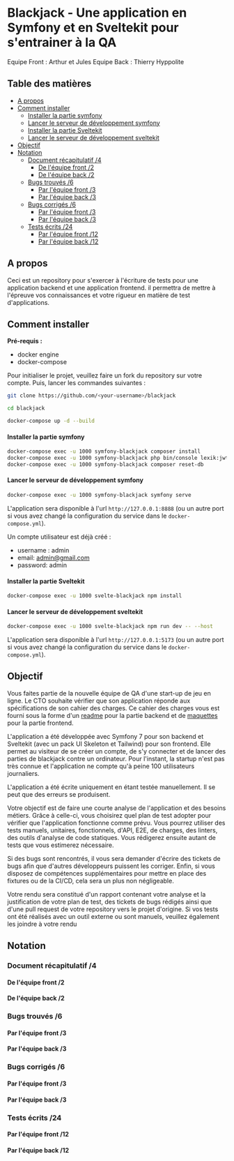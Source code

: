 # Blackjack - Une application en Symfony et en Sveltekit pour s'entrainer à la QA

Equipe Front : Arthur et Jules
Equipe Back : Thierry Hyppolite

## Table des matières

<!--toc:start-->
 - [A propos](#a-propos)
 - [Comment installer](#comment-installer)
     - [Installer la partie symfony](#installer-la-partie-symfony)
     - [Lancer le serveur de développement symfony](#lancer-le-serveur-de-développement-symfony)
     - [Installer la partie Sveltekit](#installer-la-partie-sveltekit)
     - [Lancer le serveur de développement sveltekit](#lancer-le-serveur-de-développement-sveltekit)
 - [Objectif](#objectif)
 - [Notation](#notation)
   - [Document récapitulatif /4](#document-récapitulatif-4)
     - [De l'équipe front /2](#de-léquipe-front-2)
     - [De l'équipe back /2](#de-léquipe-back-2)
   - [Bugs trouvés /6](#bugs-trouvés-6)
     - [Par l'équipe front /3](#par-léquipe-front-3)
     - [Par l'équipe back /3](#par-léquipe-back-3)
   - [Bugs corrigés /6](#bugs-corrigés-6)
     - [Par l'équipe front /3](#par-léquipe-front-3)
     - [Par l'équipe back /3](#par-léquipe-back-3)
   - [Tests écrits /24](#tests-écrits-24)
     - [Par l'équipe front /12](#par-léquipe-front-12)
     - [Par l'équipe back /12](#par-léquipe-back-12)
<!--toc:end-->

## A propos

Ceci est un repository pour s'exercer à l'écriture de tests pour une application backend et une application frontend. il permettra de mettre à l'épreuve vos connaissances et votre rigueur en matière de test d'applications.

## Comment installer

**Pré-requis :**

 * docker engine
 * docker-compose

Pour initialiser le projet, veuillez faire un fork du repository sur votre compte. Puis, lancer les commandes suivantes :

```bash
git clone https://github.com/<your-username>/blackjack

cd blackjack

docker-compose up -d --build
```

#### Installer la partie symfony

```bash
docker-compose exec -u 1000 symfony-blackjack composer install
docker-compose exec -u 1000 symfony-blackjack php bin/console lexik:jwt:generate-keypair
docker-compose exec -u 1000 symfony-blackjack composer reset-db
```

#### Lancer le serveur de développement symfony

```bash
docker-compose exec -u 1000 symfony-blackjack symfony serve
```

L'application sera disponible à l'url `http://127.0.0.1:8888` (ou un autre port si vous avez changé la configuration du service dans le `docker-compose.yml`).

Un compte utilisateur est déjà créé : 
 * username : admin
 * email: admin@gmail.com
 * password: admin

#### Installer la partie Sveltekit

```bash
docker-compose exec -u 1000 svelte-blackjack npm install
```

#### Lancer le serveur de développement sveltekit

```bash
docker-compose exec -u 1000 svelte-blackjack npm run dev -- --host
```

L'application sera disponible à l'url `http://127.0.0.1:5173` (ou un autre port si vous avez changé la configuration du service dans le `docker-compose.yml`).

## Objectif

Vous faites partie de la nouvelle équipe de QA d'une start-up de jeu en ligne. Le CTO souhaite vérifier que son application réponde aux spécifications de son cahier des charges. Ce cahier des charges vous est fourni sous la forme d'un [readme](./symfony-blackjack/README.md) pour la partie backend et de [maquettes](./svelte-blackjack/doc/models/) pour la partie frontend.

L'application a été développée avec Symfony 7 pour son backend et Sveltekit (avec un pack UI Skeleton et Tailwind) pour son frontend. Elle permet au visiteur de se créer un compte, de s'y connecter et de lancer des parties de blackjack contre un ordinateur. Pour l'instant, la startup n'est pas très connue et l'application ne compte qu'à peine 100 utilisateurs journaliers.

L'application a été écrite uniquement en étant testée manuellement. Il se peut que des erreurs se produisent.

Votre objectif est de faire une courte analyse de l'application et des besoins métiers. Grâce à celle-ci, vous choisirez quel plan de test adopter pour vérifier que l'application fonctionne comme prévu. Vous pourrez utiliser des tests manuels, unitaires, fonctionnels, d'API, E2E, de charges, des linters, des outils d'analyse de code statiques. Vous rédigerez ensuite autant de tests que vous estimerez nécessaire. 

Si des bugs sont rencontrés, il vous sera demander d'écrire des tickets de bugs afin que d'autres développeurs puissent les corriger. Enfin, si vous disposez de compétences supplémentaires pour mettre en place des fixtures ou de la CI/CD, cela sera un plus non négligeable.

Votre rendu sera constitué d'un rapport contenant votre analyse et la justification de votre plan de test, des tickets de bugs rédigés ainsi que d'une pull request de votre repository vers le projet d'origine. Si vos tests ont été réalisés avec un outil externe ou sont manuels, veuillez également les joindre à votre rendu

## Notation

### Document récapitulatif /4

#### De l'équipe front /2

#### De l'équipe back /2

### Bugs trouvés /6

#### Par l'équipe front /3

#### Par l'équipe back /3

### Bugs corrigés /6

#### Par l'équipe front /3

#### Par l'équipe back /3

### Tests écrits /24

#### Par l'équipe front /12

#### Par l'équipe back /12

